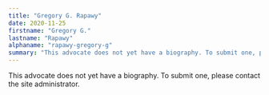 ```yaml
---
title: "Gregory G. Rapawy"
date: 2020-11-25
firstname: "Gregory G."
lastname: "Rapawy"
alphaname: "rapawy-gregory-g"
summary: "This advocate does not yet have a biography. To submit one, please contact the site administrator."
---
```

This advocate does not yet have a biography. To submit one, please contact the site administrator.

